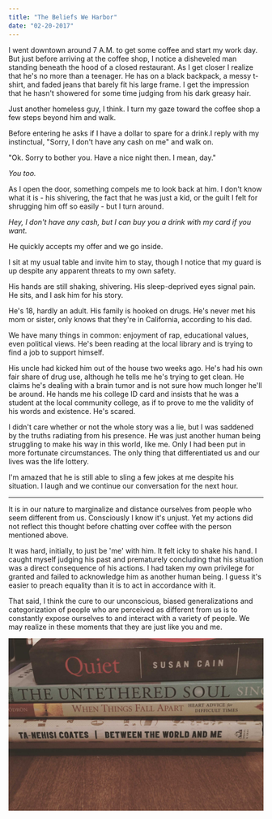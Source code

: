 ```yaml
---
title: "The Beliefs We Harbor"
date: "02-20-2017"
---
```


I went downtown around 7 A.M. to get some coffee and start my work day. But just before arriving at the coffee shop, I notice a disheveled man standing beneath the hood of a closed restaurant. As I get closer I realize that he's no more than a teenager. He has on a black backpack, a messy t-shirt, and faded jeans that barely fit his large frame. I get the impression that he hasn't showered for some time judging from his dark greasy hair. 

Just another homeless guy, I think. I turn my gaze toward the coffee shop a few steps beyond him and walk.

Before entering he asks if I have a dollar to spare for a drink.I reply with my instinctual, "Sorry, I don't have any cash on me" and walk on.

"Ok. Sorry to bother you. Have a nice night then. I mean, day."

_You too._

As I open the door, something compels me to look back at him. I don't know what it is - his shivering, the fact that he was just a kid, or the guilt I felt for shrugging him off so easily - but I turn around.

_Hey, I don't have any cash, but I can buy you a drink with my card if you want._

He quickly accepts my offer and we go inside.

I sit at my usual table and invite him to stay, though I notice that my guard is up despite any apparent threats to my own safety. 

His hands are still shaking, shivering. His sleep-deprived eyes signal pain. He sits, and I ask him for his story.

He's 18, hardly an adult. His family is hooked on drugs. He's never met his mom or sister, only knows that they're in California, according to his dad. 

We have many things in common: enjoyment of rap, educational values, even political views. He's been reading at the local library and is trying to find a job to support himself.

His uncle had kicked him out of the house two weeks ago. He's had his own fair share of drug use, although he tells me he's trying to get clean. He claims he's dealing with a brain tumor and is not sure how much longer he'll be around. He hands me his college ID card and insists that he was a student at the local community college, as if to prove to me the validity of his words and existence. He's scared. 

I didn't care whether or not the whole story was a lie, but I was saddened by the truths radiating from his presence. He was just another human being struggling to make his way in this world, like me. Only I had been put in more fortunate circumstances. The only thing that differentiated us and our lives was the life lottery. 

I'm amazed that he is still able to sling a few jokes at me despite his situation. I laugh and we continue our conversation for the next hour.

----

It is in our nature to marginalize and distance ourselves from people who seem different from us. Consciously I know it's unjust. Yet my actions did not reflect this thought before chatting over coffee with the person mentioned above.

It was hard, initially, to just be 'me' with him. It felt icky to shake his hand. I caught myself judging his past and prematurely concluding that his situation was a direct consequence of his actions. I had taken my own privilege for granted and failed to acknowledge him as another human being. I guess it's easier to preach equality than it is to act in accordance with it.

That said, I think the cure to our unconscious, biased generalizations and categorization of people who are perceived as different from us is to constantly expose ourselves to and interact with a variety of people. We may realize in these moments that they are just like you and me. 

![](/photos/bookspine.JPG)